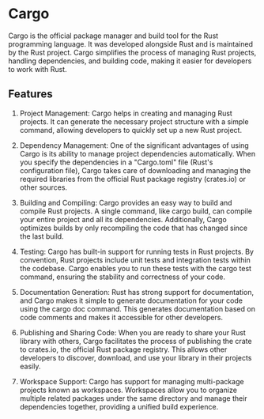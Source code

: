 # Cargo

Cargo is the official package manager and build tool for the Rust programming language. It was developed alongside Rust and is maintained by the Rust project. Cargo simplifies the process of managing Rust projects, handling dependencies, and building code, making it easier for developers to work with Rust.

## Features

1. Project Management: Cargo helps in creating and managing Rust projects. It can generate the necessary project structure with a simple command, allowing developers to quickly set up a new Rust project.

2. Dependency Management: One of the significant advantages of using Cargo is its ability to manage project dependencies automatically. When you specify the dependencies in a "Cargo.toml" file (Rust's configuration file), Cargo takes care of downloading and managing the required libraries from the official Rust package registry (crates.io) or other sources.

3. Building and Compiling: Cargo provides an easy way to build and compile Rust projects. A single command, like cargo build, can compile your entire project and all its dependencies. Additionally, Cargo optimizes builds by only recompiling the code that has changed since the last build.

4. Testing: Cargo has built-in support for running tests in Rust projects. By convention, Rust projects include unit tests and integration tests within the codebase. Cargo enables you to run these tests with the cargo test command, ensuring the stability and correctness of your code.

5. Documentation Generation: Rust has strong support for documentation, and Cargo makes it simple to generate documentation for your code using the cargo doc command. This generates documentation based on code comments and makes it accessible for other developers.

6. Publishing and Sharing Code: When you are ready to share your Rust library with others, Cargo facilitates the process of publishing the crate to crates.io, the official Rust package registry. This allows other developers to discover, download, and use your library in their projects easily.

7. Workspace Support: Cargo has support for managing multi-package projects known as workspaces. Workspaces allow you to organize multiple related packages under the same directory and manage their dependencies together, providing a unified build experience.
